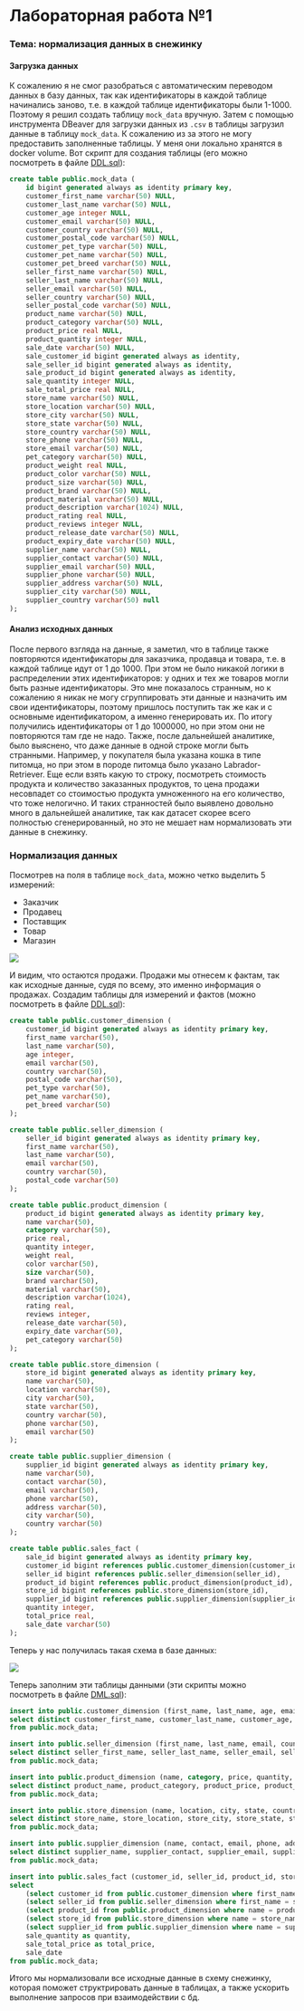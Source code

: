 # Лабораторная работа №1
### Тема: нормализация данных в снежинку
#### Загрузка данных
К сожалению я не смог разобраться с автоматическим переводом данных в базу данных, так как идентификаторы в каждой таблице начинались заново, т.е. в каждой таблице идентификаторы были 1-1000. Поэтому я решил создать таблицу `mock_data` вручную. Затем с помощью инструмента DBeaver для загрузки данных из `.csv` в таблицы загрузил данные в таблицу `mock_data`. К сожалению из за этого не могу предоставить заполненные таблицы. У меня они локально хранятся в docker volume. Вот скрипт для создания таблицы (его можно посмотреть в файле [DDL.sql](DDL.sql)):
```sql
create table public.mock_data (
    id bigint generated always as identity primary key,
    customer_first_name varchar(50) NULL,
    customer_last_name varchar(50) NULL,
    customer_age integer NULL,
    customer_email varchar(50) NULL,
    customer_country varchar(50) NULL,
    customer_postal_code varchar(50) NULL,
    customer_pet_type varchar(50) NULL,
    customer_pet_name varchar(50) NULL,
    customer_pet_breed varchar(50) NULL,
    seller_first_name varchar(50) NULL,
    seller_last_name varchar(50) NULL,
    seller_email varchar(50) NULL,
    seller_country varchar(50) NULL,
    seller_postal_code varchar(50) NULL,
    product_name varchar(50) NULL,
    product_category varchar(50) NULL,
    product_price real NULL,
    product_quantity integer NULL,
    sale_date varchar(50) NULL,
    sale_customer_id bigint generated always as identity,
    sale_seller_id bigint generated always as identity,
    sale_product_id bigint generated always as identity,
    sale_quantity integer NULL,
    sale_total_price real NULL,
    store_name varchar(50) NULL,
    store_location varchar(50) NULL,
    store_city varchar(50) NULL,
    store_state varchar(50) NULL,
    store_country varchar(50) NULL,
    store_phone varchar(50) NULL,
    store_email varchar(50) NULL,
    pet_category varchar(50) NULL,
    product_weight real NULL,
    product_color varchar(50) NULL,
    product_size varchar(50) NULL,
    product_brand varchar(50) NULL,
    product_material varchar(50) NULL,
    product_description varchar(1024) NULL,
    product_rating real NULL,
    product_reviews integer NULL,
    product_release_date varchar(50) NULL,
    product_expiry_date varchar(50) NULL,
    supplier_name varchar(50) NULL,
    supplier_contact varchar(50) NULL,
    supplier_email varchar(50) NULL,
    supplier_phone varchar(50) NULL,
    supplier_address varchar(50) NULL,
    supplier_city varchar(50) NULL,
    supplier_country varchar(50) null
);
```
#### Анализ исходных данных
После первого взгляда на данные, я заметил, что в таблице также повторяются идентификаторы для заказчика, продавца и товара, т.е. в каждой таблице идут от 1 до 1000. При этом не было никакой логики в распределении этих идентификаторов: у одних и тех же товаров могли быть разные идентификаторы. Это мне показалось странным, но к сожалению я никак не могу сгруппировать эти данные и назначить им свои идентификаторы, поэтому пришлось поступить так же как и с основныме идентификатором, а именно генерировать их. По итогу получились идентификаторы от 1 до 1000000, но при этом они не повторяются там где не надо. Также, после дальнейшей аналитике, было выяснено, что даже данные в одной строке могли быть странными. Например, у покупателя была указана кошка в типе питомца, но при этом в породе питомца было указано Labrador-Retriever. Еще если взять какую то строку, посмотреть стоимость продукта и количество заказанных продуктов, то цена продажи несовпадет со стоимостью продукта умноженного на его количество, что тоже нелогично. И таких странностей было выявлено довольно много в дальнейшей аналитике, так как датасет скорее всего полностью сгенерированный, но это не мешает нам нормализовать эти данные в снежинку.
### Нормализация данных
Посмотрев на поля в таблице `mock_data`, можно четко выделить 5 измерений:

- Заказчик
- Продавец
- Поставщик
- Товар
- Магазин

![](image.png)

И видим, что остаются продажи. Продажи мы отнесем к фактам, так как исходные данные, судя по всему, это именно информация о продажах. Создадим таблицы для измерений и фактов (можно посмотреть в файле [DDL.sql](DDL.sql)):
```sql
create table public.customer_dimension (
	customer_id bigint generated always as identity primary key,
	first_name varchar(50),
	last_name varchar(50),
	age integer,
	email varchar(50),
	country varchar(50),
	postal_code varchar(50),
	pet_type varchar(50),
	pet_name varchar(50),
	pet_breed varchar(50)
);

create table public.seller_dimension (
	seller_id bigint generated always as identity primary key,
	first_name varchar(50),
	last_name varchar(50),
	email varchar(50),
	country varchar(50),
	postal_code varchar(50)
);

create table public.product_dimension (
    product_id bigint generated always as identity primary key,
    name varchar(50),
    category varchar(50),
    price real,
    quantity integer,
    weight real,
    color varchar(50),
    size varchar(50),
    brand varchar(50),
    material varchar(50),
    description varchar(1024),
    rating real,
    reviews integer,
    release_date varchar(50),
    expiry_date varchar(50),
    pet_category varchar(50)
);

create table public.store_dimension (
    store_id bigint generated always as identity primary key,
    name varchar(50),
    location varchar(50),
    city varchar(50),
    state varchar(50),
    country varchar(50),
    phone varchar(50),
    email varchar(50)
);

create table public.supplier_dimension (
    supplier_id bigint generated always as identity primary key,
    name varchar(50),
    contact varchar(50),
    email varchar(50),
    phone varchar(50),
    address varchar(50),
    city varchar(50),
    country varchar(50)
);

create table public.sales_fact (
    sale_id bigint generated always as identity primary key,
    customer_id bigint references public.customer_dimension(customer_id),
    seller_id bigint references public.seller_dimension(seller_id),
    product_id bigint references public.product_dimension(product_id),
    store_id bigint references public.store_dimension(store_id),
    supplier_id bigint references public.supplier_dimension(supplier_id),
    quantity integer,
    total_price real,
    sale_date varchar(50)
);
```
Теперь у нас получилась такая схема в базе данных:

![](image1.png)

Теперь заполним эти таблицы данными (эти скрипты можно посмотреть в файле [DML.sql](DML.sql)):
```sql
insert into public.customer_dimension (first_name, last_name, age, email, country, postal_code, pet_type, pet_name, pet_breed)
select distinct customer_first_name, customer_last_name, customer_age, customer_email, customer_country, customer_postal_code, customer_pet_type, customer_pet_name, customer_pet_breed
from public.mock_data;

insert into public.seller_dimension (first_name, last_name, email, country, postal_code)
select distinct seller_first_name, seller_last_name, seller_email, seller_country, seller_postal_code
from public.mock_data;

insert into public.product_dimension (name, category, price, quantity, weight, color, size, brand, material, description, rating, reviews, release_date, expiry_date, pet_category)
select distinct product_name, product_category, product_price, product_quantity, product_weight, product_color, product_size, product_brand, product_material, product_description, product_rating, product_reviews, product_release_date, product_expiry_date, pet_category
from public.mock_data;

insert into public.store_dimension (name, location, city, state, country, phone, email)
select distinct store_name, store_location, store_city, store_state, store_country, store_phone, store_email
from public.mock_data;

insert into public.supplier_dimension (name, contact, email, phone, address, city, country)
select distinct supplier_name, supplier_contact, supplier_email, supplier_phone, supplier_address, supplier_city, supplier_country
from public.mock_data;

insert into public.sales_fact (customer_id, seller_id, product_id, store_id, supplier_id, quantity, total_price, sale_date)
select 
    (select customer_id from public.customer_dimension where first_name = customer_first_name and last_name = customer_last_name limit 1) as customer_id,
    (select seller_id from public.seller_dimension where first_name = seller_first_name and last_name = seller_last_name limit 1) as seller_id,
    (select product_id from public.product_dimension where name = product_name limit 1) as product_id,
    (select store_id from public.store_dimension where name = store_name limit 1) as store_id,
    (select supplier_id from public.supplier_dimension where name = supplier_name limit 1) as supplier_id,
    sale_quantity as quantity,
    sale_total_price as total_price,
    sale_date
from public.mock_data;
```
Итого мы нормализовали все исходные данные в схему снежинку, которая поможет структрировать данные в таблицах, а также ускорить выполнение запросов при взаимодействии с бд.
